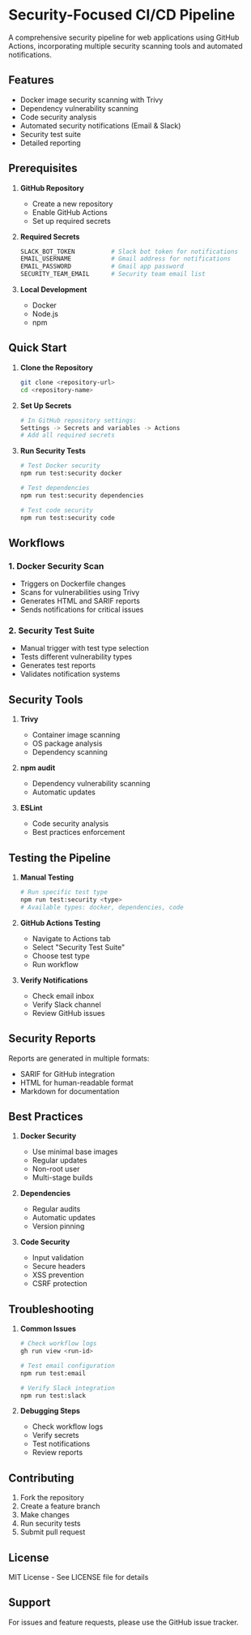 # Security-Focused CI/CD Pipeline

A comprehensive security pipeline for web applications using GitHub Actions, incorporating multiple security scanning tools and automated notifications.

## Features

- Docker image security scanning with Trivy
- Dependency vulnerability scanning
- Code security analysis
- Automated security notifications (Email & Slack)
- Security test suite
- Detailed reporting

## Prerequisites

1. **GitHub Repository**
   - Create a new repository
   - Enable GitHub Actions
   - Set up required secrets

2. **Required Secrets**
   ```bash
   SLACK_BOT_TOKEN          # Slack bot token for notifications
   EMAIL_USERNAME           # Gmail address for notifications
   EMAIL_PASSWORD           # Gmail app password
   SECURITY_TEAM_EMAIL      # Security team email list
   ```

3. **Local Development**
   - Docker
   - Node.js
   - npm

## Quick Start

1. **Clone the Repository**
   ```bash
   git clone <repository-url>
   cd <repository-name>
   ```

2. **Set Up Secrets**
   ```bash
   # In GitHub repository settings:
   Settings -> Secrets and variables -> Actions
   # Add all required secrets
   ```

3. **Run Security Tests**
   ```bash
   # Test Docker security
   npm run test:security docker

   # Test dependencies
   npm run test:security dependencies

   # Test code security
   npm run test:security code
   ```

## Workflows

### 1. Docker Security Scan
- Triggers on Dockerfile changes
- Scans for vulnerabilities using Trivy
- Generates HTML and SARIF reports
- Sends notifications for critical issues

### 2. Security Test Suite
- Manual trigger with test type selection
- Tests different vulnerability types
- Generates test reports
- Validates notification systems

## Security Tools

1. **Trivy**
   - Container image scanning
   - OS package analysis
   - Dependency scanning

2. **npm audit**
   - Dependency vulnerability scanning
   - Automatic updates

3. **ESLint**
   - Code security analysis
   - Best practices enforcement

## Testing the Pipeline

1. **Manual Testing**
   ```bash
   # Run specific test type
   npm run test:security <type>
   # Available types: docker, dependencies, code
   ```

2. **GitHub Actions Testing**
   - Navigate to Actions tab
   - Select "Security Test Suite"
   - Choose test type
   - Run workflow

3. **Verify Notifications**
   - Check email inbox
   - Verify Slack channel
   - Review GitHub issues

## Security Reports

Reports are generated in multiple formats:
- SARIF for GitHub integration
- HTML for human-readable format
- Markdown for documentation

## Best Practices

1. **Docker Security**
   - Use minimal base images
   - Regular updates
   - Non-root user
   - Multi-stage builds

2. **Dependencies**
   - Regular audits
   - Automatic updates
   - Version pinning

3. **Code Security**
   - Input validation
   - Secure headers
   - XSS prevention
   - CSRF protection

## Troubleshooting

1. **Common Issues**
   ```bash
   # Check workflow logs
   gh run view <run-id>

   # Test email configuration
   npm run test:email

   # Verify Slack integration
   npm run test:slack
   ```

2. **Debugging Steps**
   - Check workflow logs
   - Verify secrets
   - Test notifications
   - Review reports

## Contributing

1. Fork the repository
2. Create a feature branch
3. Make changes
4. Run security tests
5. Submit pull request

## License

MIT License - See LICENSE file for details

## Support

For issues and feature requests, please use the GitHub issue tracker. 